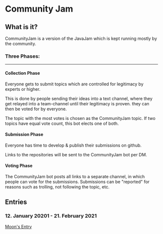 # Community Jam

## What is it?
CommunityJam is a version of the JavaJam which is kept running mostly by the community.

### Three Phases:
-------------

#### Collection Phase
Everyone gets to submit topics which are controlled for legitimacy by experts or higher.

This is done by people sending their ideas into a text channel, where they get relayed into a team-channel until their legitimacy is proven.
they can then be voted for by everyone.

The topic with the most votes is chosen as the CommunityJam topic.
If two topics have equal vote count, this bot elects one of both.

#### Submission Phase
Everyone has time to develop & publish their submissions on github.

Links to the repositories will be sent to the CommunityJam bot per DM.

#### Voting Phase

The CommunityJam bot posts all links to a separate channel, in which people can vote for the submissions.
Submissions can be "reported" for reasons such as trolling, not following the topic, etc.

## Entries

### 12. January 20201 - 21. February 2021

[Moon's Entry](https://github.com/MoonTM-GIT/MoonTM-GIT "Moon's Entry")

